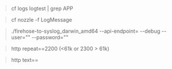 
> cf logs logtest | grep APP 

> cf nozzle -f LogMessage

> ./firehose-to-syslog_darwin_amd64 --api-endpoint=<url> --debug --user="<user>" --password="<pass>"

> http <appurl> repeat==2200 (<61k or 2300 > 61k) 

> http <appurl> text==<value>


